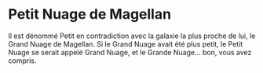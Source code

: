 # Petit Nuage de Magellan

Il est dénommé Petit en contradiction avec la galaxie la plus proche de lui, le
Grand Nuage de Magellan. Si le Grand Nuage avait été plus petit, le Petit Nuage
se serait appelé Grand Nuage, et le Grande Nuage... bon, vous avez compris.
